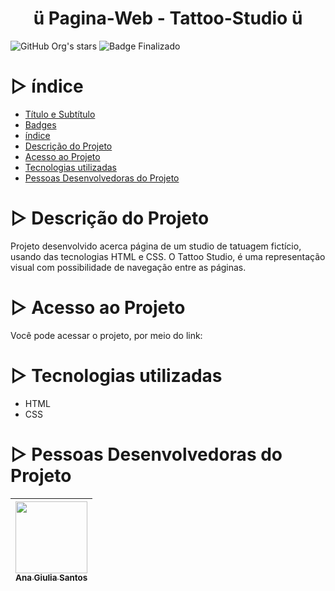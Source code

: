 # <h1 align="center"> ü Pagina-Web - Tattoo-Studio ü </h1>

![GitHub Org's stars](https://img.shields.io/github/stars/anagiulias?style=social)
![Badge Finalizado](https://img.shields.io/badge/STATUS-DESENVOLVENDO-<BRIGHTGREEN)

# ▷ índice
* [Título e Subtítulo](#Título-e-Subtítulo)
* [Badges](#badges)
* [índice](#índice)
* [Descrição do Projeto](#descrição-do-projeto)
* [Acesso ao Projeto](#acesso-ao-projeto)
* [Tecnologias utilizadas](#tecnologias-utilizadas)
* [Pessoas Desenvolvedoras do Projeto](#pessoas-desenvolvedoras)

# ▷ Descrição do Projeto
Projeto desenvolvido acerca página de um studio de tatuagem fictício, usando das tecnologias HTML e CSS. O Tattoo Studio, é uma representação visual com possibilidade de navegação entre as páginas.

# ▷ Acesso ao Projeto
Você pode acessar o projeto, por meio do link:

# ▷ Tecnologias utilizadas
* HTML
* CSS

# ▷ Pessoas Desenvolvedoras do Projeto 
| [<img src="https://avatars.githubusercontent.com/u/115855530?v=4" width=115><br><sub>Ana Giulia Santos</sub>](https://github.com/anagiulias)
| :---: |
